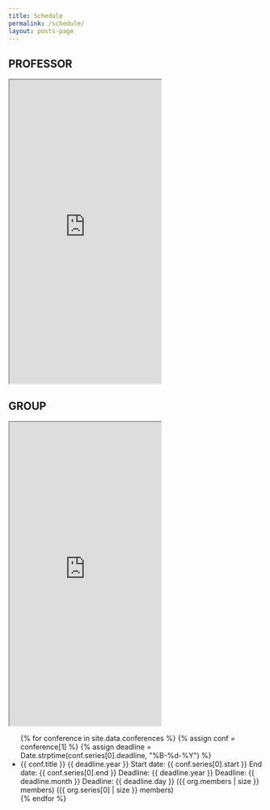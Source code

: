 ```yaml
---
title: Schedule
permalink: /schedule/
layout: posts-page
---
```


## PROFESSOR

<iframe src="https://calendar.google.com/calendar/u/0/embed?src=dale40@gmail.com&ctz=Asia/Seoul&pli=1" class="embed-responsive" height="600px"></iframe>

## GROUP

<iframe src=" https://calendar.google.com/calendar/u/0/embed?src=cc3381e63109ca3620f9dc700200331094a[…]8bfe3ea4b99f846d68@group.calendar.google.com&ctz=Asia/Seoul" class="embed-responsive" height="600px"></iframe>

<ul>
{% for conference in site.data.conferences %}
{% assign conf = conference[1] %}
{% assign deadline = Date.strptime(conf.series[0].deadline, "%B-%d-%Y") %}
  <li>
    {{ conf.title }} {{ deadline.year }}
    Start date: {{ conf.series[0].start }}
    End date: {{ conf.series[0].end }}
    Deadline: {{ deadline.year }}
    Deadline: {{ deadline.month }}
    Deadline: {{ deadline.day }}
    ({{ org.members | size }} members)
    ({{ org.series[0] | size }} members)
  </li>
{% endfor %}
</ul>
